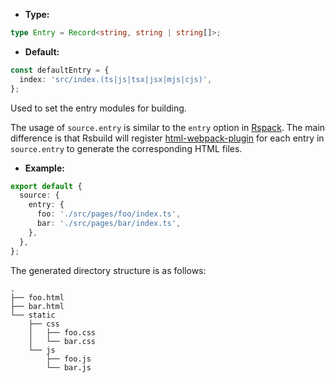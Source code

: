 - **Type:**

```ts
type Entry = Record<string, string | string[]>;
```

- **Default:**

```ts
const defaultEntry = {
  index: 'src/index.(ts|js|tsx|jsx|mjs|cjs)',
};
```

Used to set the entry modules for building.

The usage of `source.entry` is similar to the `entry` option in [Rspack](https://rspack.dev/config/entry). The main difference is that Rsbuild will register [html-webpack-plugin](https://github.com/jantimon/html-webpack-plugin) for each entry in `source.entry` to generate the corresponding HTML files.

- **Example:**

```ts
export default {
  source: {
    entry: {
      foo: './src/pages/foo/index.ts',
      bar: './src/pages/bar/index.ts',
    },
  },
};
```

The generated directory structure is as follows:

```text
.
├── foo.html
├── bar.html
└── static
    ├── css
    │   ├── foo.css
    │   └── bar.css
    └── js
        ├── foo.js
        └── bar.js
```
